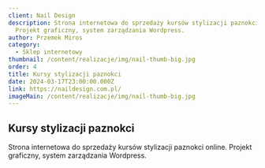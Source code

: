 ```yaml
---
client: Nail Design
description: Strona internetowa do sprzedaży kursów stylizacji paznokci online.
  Projekt graficzny, system zarządzania Wordpress.
author: Przemek Miros
category:
  - Sklep internetowy
thumbnail: /content/realizacje/img/nail-thumb-big.jpg
order: 4
title: Kursy stylizacji paznokci
date: 2024-03-17T23:00:00.000Z
link: https://naildesign.com.pl/
imageMain: /content/realizacje/img/nail-thumb-big.jpg
---
```

## Kursy stylizacji paznokci

Strona internetowa do sprzedaży kursów stylizacji paznokci online. Projekt graficzny, system zarządzania Wordpress.